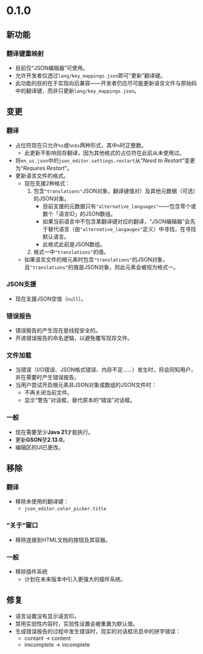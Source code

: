 # 0.1.0
## 新功能
### 翻译键重映射
- 目前仅“JSON编辑器”可使用。
- 允许开发者仅透过`lang/key_mappings.json`即可“更新”翻译键。
- 此功能的目的在于实现向后兼容——开发者仍应尽可能更新语言文件与原始码中的翻译键，而非只更新`lang/key_mappings.json`。

## 变更
### 翻译
- 占位符现在只允许`%s`或`%n$s`两种形式，其中`n`时正整数。
  - 此更新不影响现存翻译，因为其他格式的占位符在此前从未使用过。
- 将`en_us.json`中的`json_editor.settings.restart`从“*Need to Restar*t”变更为“*Requires Restart*”。
- 更新语言文件的格式。
  - 现在支援2种格式：
    1. 包含`"translations"`JSON对象，翻译键值对）及其他元数据（可选）的JSON对象。
       - 目前支援的元数据只有`"alternative_languages"`——包含零个或数个「语言ID」的JSON数组。
       - 如果当前语言中不包含某翻译键对应的翻译，“JSON编辑器”会先于替代语言（由`"alternative_langauges"`定义）中寻找，在寻找默认语言。
       - 此格式此前是JSON数组。
    2. 格式一中`"translations"`的值。
  - 如果语言文件的根元素时包含`"translations"`的JSON对象，且`"translations"`的值是JSON对象，则此元素会被视为格式一。

### JSON支援
- 现在支援JSON空值（`null`）。

### 错误报告
- 错误报告的产生现在是线程安全的。
- 开进错误报告的命名逻辑，以避免覆写现存文件。

### 文件加载
- 当错误（I/O错误、JSON格式错误、内存不足......）发生时，将会同知用户，并在需要时产生错误报告。
- 当用户尝试开启根元素非JSON对象或数组的JSON文件时：
  - 不再关闭当前文件。
  - 显示“警告”对话框，替代原本的“错误”对话框。

### 一般
- 现在需要至少**Java 21**才能执行。
- 更新**GSON**至**2.13.0**。
- 编辑区的UI已更改。

## 移除
### 翻译
- 移除未使用的翻译键：
  - `json_editor.color_picker.title`

### “关于”窗口
- 移除连接到HTML文档的按钮及其容器。

### 一般
- 移除插件系统
  - 计划在未来版本中引入更强大的插件系统。

## 修复
- 语言设置没有显示语言ID。
- 禁用实验性内容时，实验性设置会被重置为默认值。
- 生成错误报告的过程中发生错误时，现实的对话框讯息中的拼字错误：
  - contant → content
  - imcomplete → incomplete
